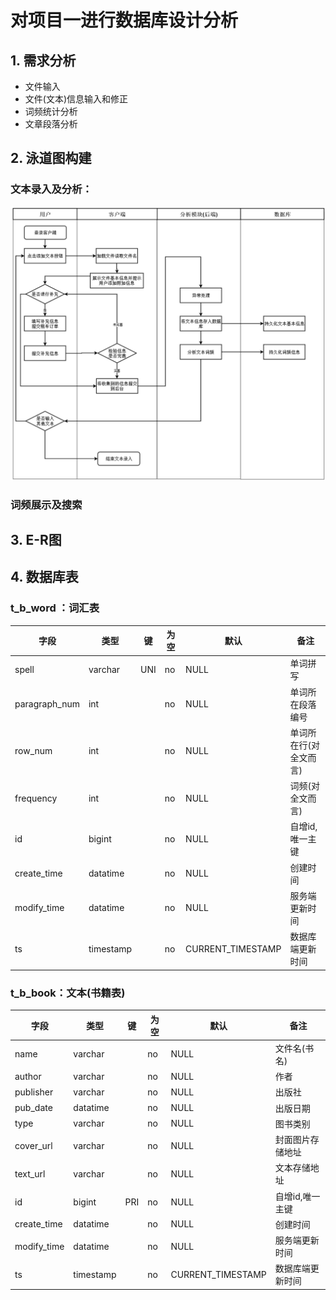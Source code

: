 # 对项目一进行数据库设计分析

## 1. 需求分析

- 文件输入
- 文件(文本)信息输入和修正
- 词频统计分析
- 文章段落分析

## 2. 泳道图构建

### 文本录入及分析：

![image-20191207221842082](../image/image-20191207221842082.png)

### 词频展示及搜索



## 3. E-R图



## 4. 数据库表

### t_b_word ：词汇表

| 字段          | 类型      | 键   | 为空 | 默认              | 备注                   |
| ------------- | --------- | ---- | ---- | ----------------- | ---------------------- |
| spell         | varchar   | UNI  | no   | NULL              | 单词拼写               |
| paragraph_num | int       |      | no   | NULL              | 单词所在段落编号       |
| row_num       | int       |      | no   | NULL              | 单词所在行(对全文而言) |
| frequency     | int       |      | no   | NULL              | 词频(对全文而言)       |
| id            | bigint    |      | no   | NULL              | 自增id,唯一主键        |
| create_time   | datatime  |      | no   | NULL              | 创建时间               |
| modify_time   | datatime  |      | no   | NULL              | 服务端更新时间         |
| ts            | timestamp |      | no   | CURRENT_TIMESTAMP | 数据库端更新时间       |

### t_b_book：文本(书籍表)

| 字段        | 类型      | 键   | 为空 | 默认              | 备注             |
| ----------- | --------- | ---- | ---- | ----------------- | ---------------- |
| name        | varchar   |      | no   | NULL              | 文件名(书名)     |
| author      | varchar   |      | no   | NULL              | 作者             |
| publisher   | varchar   |      | no   | NULL              | 出版社           |
| pub_date    | datatime  |      | no   | NULL              | 出版日期         |
| type        | varchar   |      | no   | NULL              | 图书类别         |
| cover_url   | varchar   |      | no   | NULL              | 封面图片存储地址 |
| text_url    | varchar   |      | no   | NULL              | 文本存储地址     |
| id          | bigint    | PRI  | no   | NULL              | 自增id,唯一主键  |
| create_time | datatime  |      | no   | NULL              | 创建时间         |
| modify_time | datatime  |      | no   | NULL              | 服务端更新时间   |
| ts          | timestamp |      | no   | CURRENT_TIMESTAMP | 数据库端更新时间 |

